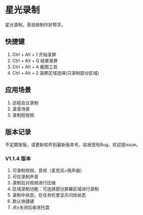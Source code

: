 # 星光录制
星光录制，音视频制作好帮手。

## 快捷键
1. Ctrl + Alt + 1 开始录屏  
2. Ctrl + Alt + Q 结束录屏  
3. Ctrl + Alt + A 截图工具  
4. Ctrl + Alt + 2 录屏区域选择(只录制部分区域)  

## 应用场景
1. 远程会议录制  
2. 录音场景  
3. 录制短视频  


## 版本记录
不定期发版，请更新软件到最新版本号，如发现有Bug，欢迎提issue。

### V1.1.4 版本
1. 可录制视频，音频（麦克风+扬声器）  
2. 可仅录制声音  
3. 录制后对视频进行压缩  
4. 区域录制功能：可选择部分屏幕区域进行录制  
5. 录制中状态，在任务栏里显示闪烁状态  
6. 默认快捷键  
7. 点x关闭后收进托盘  

